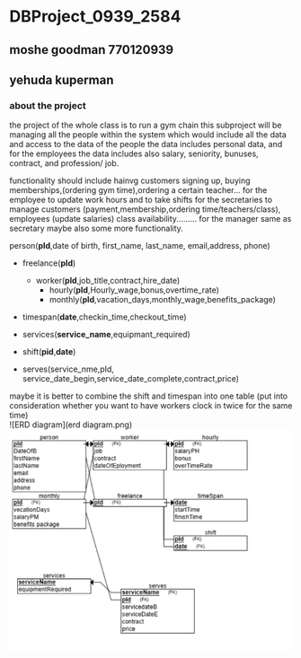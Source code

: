# DBProject_0939_2584
## moshe goodman 770120939  
## yehuda kuperman

### about the project


the project of the whole class is to run a gym chain
this subproject will be managing all the people within the system which would include all the data and access to the data of the people
the data includes personal data, and for the employees the data includes also salary, seniority, bunuses, contract, and profession/ job.

functionality should include hainvg customers signing up, buying memberships,(ordering gym time),ordering a certain teacher...
for the employee to update work hours and to take shifts
for the secretaries to manage customers (payment,membership,ordering time/teachers/class), employees (update salaries)
  class availability.........
for the manager same as secretary maybe also some more functionality.



person(**pId**,date of birth, first_name, last_name, email,address, phone)  
* freelance(**pId**)  
    * worker(**pId**,job_title,contract,hire_date)  
        * hourly(**pId**,Hourly_wage,bonus,overtime_rate)  
        * monthly(**pId**,vacation_days,monthly_wage,benefits_package)  
* timespan(**date**,checkin_time,checkout_time)  
* services(**service_name**,equipmant_required)

* shift(**pid**,**date**)  
* serves(service_nme,pId, service_date_begin,service_date_complete,contract,price)
 
maybe it is better to combine the shift and timespan into one table (put into consideration whether you want to have workers clock in twice for the same time)  
![ERD diagram](erd diagram.png)  
![relational schema](relational_schema.png)  
